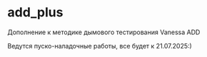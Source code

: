 # add_plus
Дополнение к методике дымового тестирования Vanessa ADD

Ведутся пуско-наладочные работы, все будет к 21.07.2025:)
